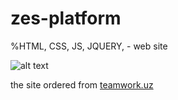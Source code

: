 # zes-platform
%HTML, CSS, JS, JQUERY, - web site 

![alt text](http://img/book1.jpg)

the site ordered from [teamwork.uz
](https://teamwork.uz/)
